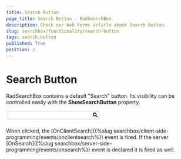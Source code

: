 ```yaml
---
title: Search Button
page_title: Search Button - RadSearchBox
description: Check our Web Forms article about Search Button.
slug: searchbox/functionality/search-button
tags: search,button
published: True
position: 2
---
```


# Search Button



RadSearchBox contains a default "Search" button. Its visibility can be controlled easily with the **ShowSearchButton** property.

![searchbox autocomplete false with search button](images/searchbox_autocomplete_false_with_search_button.png)

When clicked, the [OnClientSearch]({%slug searchbox/client-side-programming/events/onclientsearch%}) event is fired. If the server [OnSearch]({%slug searchbox/server-side-programming/events/onsearch%}) event is declared it is fired as well.
